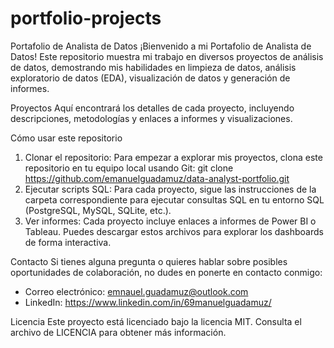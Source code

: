 # portfolio-projects

Portafolio de Analista de Datos
¡Bienvenido a mi Portafolio de Analista de Datos! Este repositorio muestra mi trabajo en diversos proyectos de análisis de datos, demostrando mis habilidades en limpieza de datos, análisis exploratorio de datos (EDA), visualización de datos y generación de informes.

Proyectos
Aquí encontrará los detalles de cada proyecto, incluyendo descripciones, metodologías y enlaces a informes y visualizaciones.

Cómo usar este repositorio
1. Clonar el repositorio:
   Para empezar a explorar mis proyectos, clona este repositorio en tu equipo local usando Git:
   git clone https://github.com/emanuelguadamuz/data-analyst-portfolio.git
2. Ejecutar scripts SQL:
   Para cada proyecto, sigue las instrucciones de la carpeta correspondiente para ejecutar
   consultas SQL en tu entorno SQL (PostgreSQL, MySQL, SQLite, etc.).
3. Ver informes:
   Cada proyecto incluye enlaces a informes de Power BI o Tableau. Puedes descargar estos
   archivos para explorar los dashboards de forma interactiva.

Contacto
Si tienes alguna pregunta o quieres hablar sobre posibles oportunidades de colaboración, no dudes en ponerte en contacto conmigo:
- Correo electrónico: emnauel.guadamuz@outlook.com
- LinkedIn: https://www.linkedin.com/in/69manuelguadamuz/

Licencia
Este proyecto está licenciado bajo la licencia MIT. Consulta el archivo de LICENCIA para obtener más información.
